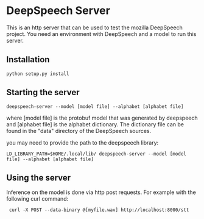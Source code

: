 # DeepSpeech Server

This is an http server that can be used to test the mozilla DeepSpeech project.
You need an environment with DeepSpeech and a model to run this server.

## Installation

    python setup.py install

## Starting the server

    deepspeech-server --model [model file] --alphabet [alphabet file]

where [model file] is the protobuf model that was generated by deepspeech and
[alphabet file] is the alphabet dictionary. The dictionary file can be found in
the "data" directory of the DeepSpeech sources.

you may need to provide the path to the deepspeech library:

    LD_LIBRARY_PATH=$HOME/.local/lib/ deepspeech-server --model [model file] --alphabet [alphabet file]

## Using the server

Inference on the model is done via http post requests. For example with the
following curl command:

     curl -X POST --data-binary @[myfile.wav] http://localhost:8000/stt
